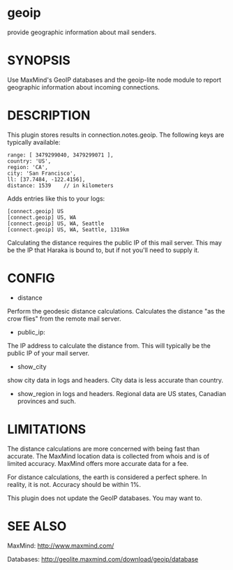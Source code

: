 
# geoip 

provide geographic information about mail senders.

# SYNOPSIS

Use MaxMind's GeoIP databases and the geoip-lite node module to report
geographic information about incoming connections.

# DESCRIPTION

This plugin stores results in connection.notes.geoip. The following
keys are typically available:

    range: [ 3479299040, 3479299071 ],
    country: 'US',
    region: 'CA',
    city: 'San Francisco',
    ll: [37.7484, -122.4156],
    distance: 1539    // in kilometers

Adds entries like this to your logs:

    [connect.geoip] US
    [connect.geoip] US, WA
    [connect.geoip] US, WA, Seattle
    [connect.geoip] US, WA, Seattle, 1319km

Calculating the distance requires the public IP of this mail server. This may
be the IP that Haraka is bound to, but if not you'll need to supply it.

# CONFIG

- distance

Perform the geodesic distance calculations. Calculates the distance "as the
crow flies" from the remote mail server.

- public\_ip: <IP Address>

The IP address to calculate the distance from. This will typically be
the public IP of your mail server.

- show\_city

show city data in logs and headers. City data is less accurate than country.

- show\_region in logs and headers. Regional data are US states, Canadian
  provinces and such.


# LIMITATIONS

The distance calculations are more concerned with being fast than
accurate.  The MaxMind location data is collected from whois and is of
limited accuracy.  MaxMind offers more accurate data for a fee.

For distance calculations, the earth is considered a perfect sphere. In
reality, it is not. Accuracy should be within 1%.

This plugin does not update the GeoIP databases. You may want to.


# SEE ALSO

MaxMind: http://www.maxmind.com/

Databases: http://geolite.maxmind.com/download/geoip/database
